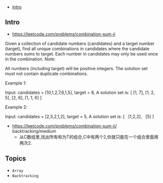 - [Intro](#intro)

## Intro

- https://leetcode.com/problems/combination-sum-ii

Given a collection of candidate numbers (candidates) and a target number (target), find all unique combinations in candidates where the candidate numbers sums to target.
Each number in candidates may only be used once in the combination.
Note:

All numbers (including target) will be positive integers.
The solution set must not contain duplicate combinations.

Example 1:

Input: candidates = [10,1,2,7,6,1,5], target = 8,
A solution set is:
[
  [1, 7],
  [1, 2, 5],
  [2, 6],
  [1, 1, 6]
]

Example 2:

Input: candidates = [2,5,2,1,2], target = 5,
A solution set is:
[
  [1,2,2],
  [5]
]

- https://leetcode.com/problems/combination-sum-ii/ backtracking/medium
  - 从C数组里,找出所有和为T的组合,C中有两个2,你就只能在一个组合里面用两次2.


## Topics

- `Array`
- `Backtracking`


